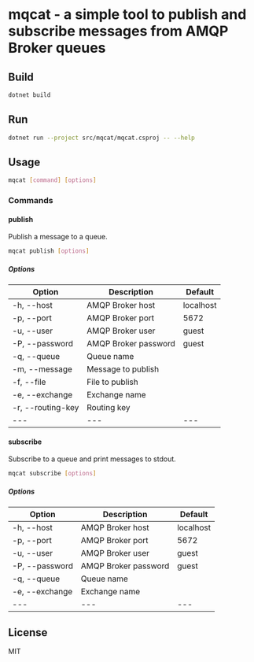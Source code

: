 # mqcat - a simple tool to publish and subscribe messages from AMQP Broker queues

## Build

```bash
dotnet build
```

## Run

```bash
dotnet run --project src/mqcat/mqcat.csproj -- --help
```

## Usage

```bash
mqcat [command] [options]
```

### Commands

#### publish

Publish a message to a queue.

```bash
mqcat publish [options]
```

##### Options

| Option | Description | Default |
| --- | --- | --- |
| -h, --host | AMQP Broker host | localhost |
| -p, --port | AMQP Broker port | 5672 |
| -u, --user | AMQP Broker user | guest |
| -P, --password | AMQP Broker password | guest |
| -q, --queue | Queue name | |
| -m, --message | Message to publish | |
| -f, --file | File to publish | |
| -e, --exchange | Exchange name | |
| -r, --routing-key | Routing key | |
|--- | --- | --- |

#### subscribe

Subscribe to a queue and print messages to stdout.

```bash
mqcat subscribe [options]
```

##### Options

| Option | Description | Default |
| --- | --- | --- |
| -h, --host | AMQP Broker host | localhost |
| -p, --port | AMQP Broker port | 5672 |
| -u, --user | AMQP Broker user | guest |
| -P, --password | AMQP Broker password | guest |
| -q, --queue | Queue name | |
| -e, --exchange | Exchange name | |
| --- | --- | --- |

## License

MIT
``` 
```

